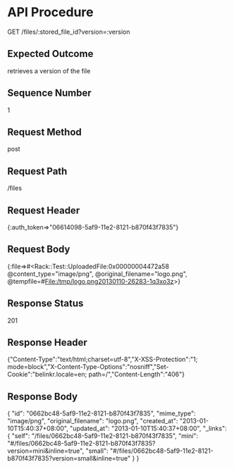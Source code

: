 # API Procedure
GET /files/:stored_file_id?version=:version
## Expected Outcome
retrieves a version of the file
## Sequence Number
1
## Request Method
post
## Request Path
/files
## Request Header
{:auth_token=>"06614098-5af9-11e2-8121-b870f43f7835"}
## Request Body
{:file=>#<Rack::Test::UploadedFile:0x00000004472a58 @content_type="image/png", @original_filename="logo.png", @tempfile=#<File:/tmp/logo.png20130110-26283-1q3xo3z>>}

## Response Status
201
## Response Header
{"Content-Type":"text/html;charset=utf-8","X-XSS-Protection":"1; mode=block","X-Content-Type-Options":"nosniff","Set-Cookie":"belinkr.locale=en; path=/","Content-Length":"406"}

## Response Body
{
  "id": "0662bc48-5af9-11e2-8121-b870f43f7835",
  "mime_type": "image/png",
  "original_filename": "logo.png",
  "created_at": "2013-01-10T15:40:37+08:00",
  "updated_at": "2013-01-10T15:40:37+08:00",
  "_links": {
    "self": "/files/0662bc48-5af9-11e2-8121-b870f43f7835",
    "mini": "#/files/0662bc48-5af9-11e2-8121-b870f43f7835?version=mini&inline=true",
    "small": "#/files/0662bc48-5af9-11e2-8121-b870f43f7835?version=small&inline=true"
  }
}
